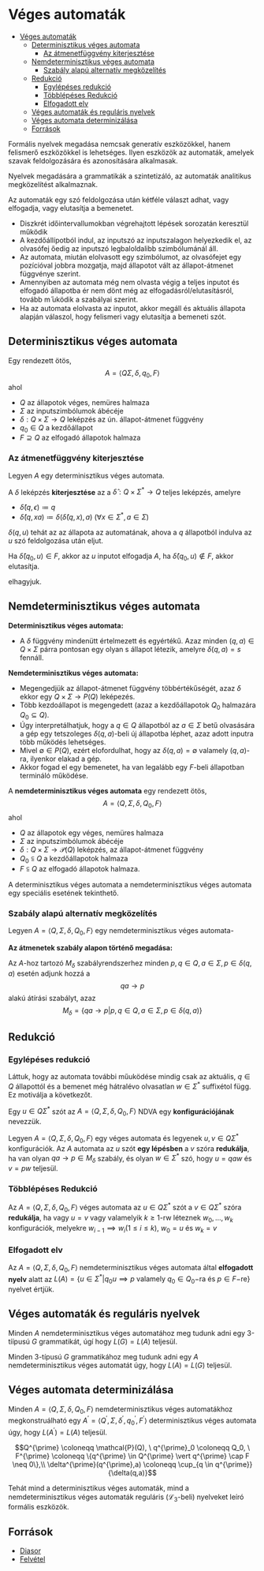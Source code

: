 # Véges automaták

<!--toc:start-->
- [Véges automaták](#véges-automaták)
  - [Determinisztikus véges automata](#determinisztikus-véges-automata)
    - [Az átmenetfüggvény kiterjesztése](#az-átmenetfüggvény-kiterjesztése)
  - [Nemdeterminisztikus véges automata](#nemdeterminisztikus-véges-automata)
    - [Szabály alapú alternatív megközelítés](#szabály-alapú-alternatív-megközelítés)
  - [Redukció](#redukció)
    - [Egylépéses redukció](#egylépéses-redukció)
    - [Többlépéses Redukció](#többlépéses-redukció)
    - [Elfogadott elv](#elfogadott-elv)
  - [Véges automaták és reguláris nyelvek](#véges-automaták-és-reguláris-nyelvek)
  - [Véges automata determinizálása](#véges-automata-determinizálása)
  - [Források](#források)
<!--toc:end-->

Formális nyelvek megadása nemcsak generatív eszközökkel, hanem felismerő eszközökkel
is lehetséges.
Ilyen eszközök az automaták, amelyek szavak feldolgozására és azonosítására alkalmasak.

Nyelvek megadására a grammatikák a szintetizáló, az automaták analitikus megközelítést alkalmaznak.

Az automaták egy szó feldolgozása után kétféle választ adhat,
vagy elfogadja, vagy elutasítja a bemenetet.

- Diszkrét időintervallumokban végrehajtott lépések sorozatán keresztül működik
- A kezdőállípotból indul, az inputszó az inputszalagon helyezkedik el, az 
olvasófej őedig az inputszó legbaloldalibb szimbólumánál áll.
- Az automata, miután elolvasott egy szimbólumot, az
olvasófejet egy pozícióval jobbra mozgatja, majd állapotot vált
az állapot-átmenet függvénye szerint.
- Amennyiben az automata még nem olvasta végig a teljes
inputot és elfogadó állapotba ér nem dönt még az
elfogadásról/elutasításról, tovább m  ̋uködik a szabályai szerint.
- Ha az automata elolvasta az inputot, akkor megáll és aktuális
állapota alapján válaszol, hogy felismeri vagy elutasítja a
bemeneti szót.

## Determinisztikus véges automata
Egy rendezett ötös,
$$A = \langle Q \Sigma, \delta, q_0, F \rangle$$
ahol
- $Q$ az állapotok véges, nemüres halmaza
- $\Sigma$ az inputszimbólumok ábécéje
- $\delta: Q \times \Sigma \rightarrow Q$ leképzés az ún. állapot-átmenet függvény
- $q_0 \in Q$ a kezdőállapot
- $F \supseteq Q$ az elfogadó állapotok halmaza

### Az átmenetfüggvény kiterjesztése
Legyen $A$ egy determinisztikus véges automata.

A $\delta$ leképzés **kiterjesztése** az a $\hat \delta : Q \times \Sigma^* \rightarrow Q$ teljes
leképzés, amelyre
- $\hat \delta(q, \epsilon) \coloneqq q$
- $\hat \delta(q, xa) \coloneqq \delta(\hat \delta(q,x),a) \ (\forall x \in \Sigma^*, a \in \Sigma)$

$\delta(q,u)$ tehát az az állapota az automatának, ahova a $q$ állapotból
indulva az $u$ szó feldolgozása után eljut.

Ha $\hat \delta(q_0, u) \in F$, akkor az $u$ inputot elfogadja $A$, ha $\hat \delta(q_0, u) \not \in F$,
akkor elutasítja.

elhagyjuk.

## Nemdeterminisztikus véges automata
**Determinisztikus véges automata:**
- A $\delta$ függvény mindenütt értelmezett és egyértékű. Azaz
minden $(q, a) \in Q \times \Sigma$ párra pontosan egy olyan s állapot
létezik, amelyre $\delta(q, a) = s$ fennáll.

**Nemdeterminisztikus véges automata:**
- Megengedjük az állapot-átmenet függvény többértékűségét,
azaz $\delta$ ekkor egy $Q \times \Sigma \rightarrow P(Q)$ leképezés.
- Több kezdoállapot is megengedett (azaz a kezdőállapotok $Q_0$
halmazára $Q_0 \subseteq Q$).
- Úgy interpretálhatjuk, hogy a $q \in Q$ állapotból az $a \in \Sigma$ betű
olvasására a gép egy tetszoleges $\delta(q, a)$-beli új állapotba
léphet, azaz adott inputra több működés lehetséges.
- Mivel $\emptyset \in P(Q)$, ezért elofordulhat, hogy az $\delta(q, a) = \emptyset$
valamely $(q, a)$-ra, ilyenkor elakad a gép.
- Akkor fogad el egy bemenetet, ha van legalább egy $F$-beli
állapotban termináló működése.

A **nemdeterminisztikus véges automata** egy rendezett ötös, $$A = \langle Q, \Sigma, \delta, Q_0, F \rangle$$ ahol
- $Q$ az állapotok egy véges, nemüres halmaza
- $\Sigma$ az inputszimbólumok ábécéje
- $\delta : Q \times \Sigma \rightarrow \mathcal{P}(Q)$ leképzés, az állapot-átmenet függvény
- $Q_0 \subseteqq Q$ a kezdőállapotok halmaza
- $F \subseteqq Q$ az elfogadó állapotok halmaza.

A determinisztikus véges automata a nemdeterminisztikus véges automata egy speciális esetének tekinthető.

### Szabály alapú alternatív megközelítés
Legyen $A = \langle Q, \Sigma, \delta, Q_0, F \rangle$ egy nemdeterminisztikus véges automata-

**Az átmenetek szabály alapon történő megadása:**

Az $A$-hoz tartozó $M_{\delta}$ szabályrendszerhez minden $p,q \in Q, a \in \Sigma, p \in \delta(q,a)$ esetén 
adjunk hozzá a 
$$qa \rightarrow p$$ alakú átírási szabályt, azaz
$$M_{\delta} = \{qa \rightarrow p \vert p,q \in Q, a \in \Sigma, p \in \delta(q,a) \}$$

## Redukció
### Egylépéses redukció
Láttuk, hogy az automata további műuködése mindig csak az
aktuális, $q \in Q$ állapottól és a bemenet még hátralévo olvasatlan $w \in \Sigma^*$
suffixétol függ. Ez motiválja a következőt.

Egy $u \in Q\Sigma^*$ szót az $A = \langle Q, \Sigma, \delta, Q_0, F \rangle$ NDVA egy **konfigurációjának** nevezzük.

Legyen $A = \langle Q, \Sigma, \delta, Q_0, F \rangle$ egy véges automata és legyenek $u,v \in Q \Sigma^*$ konfigurációk.
Az $A$ automata az $u$ szót **egy lépésben** a $v$ szóra **redukálja**, ha van olyan $qa \to p \in M_{\delta}$ szabály, és olyan
$w \in \Sigma^*$ szó, hogy $u = qaw$ és $v = pw$ teljesül.

### Többlépéses Redukció
Az $A = \langle Q, \Sigma, \delta, Q_0, F \rangle$ véges automata az $u \in Q\Sigma^*$ szót a $v \in Q\Sigma^*$ szóra **redukálja**,
ha vagy $u = v$ vagy valamelyik $k \geq 1$-rw léteznek $w_0, \dots, w_k$ konfigurációk, melyekre
$w_{i-1} \implies w_i (1 \leq i \leq k), \ w_0 = u$ és $w_k = v$


### Elfogadott elv
Az $A = \langle Q, \Sigma, \delta, Q_0, F \rangle$ nemdeterminisztikus véges automata által **elfogadott nyelv** alatt
az $L(A) = \{u \in \Sigma^* \vert q_0u \implies p \ \mathrm{valamely} \ q_0 \in Q_0 \mathrm{-ra \ és} \ p \in F\mathrm{-re} \}$ nyelvet értjük.

## Véges automaták és reguláris nyelvek
Minden $A$ nemdeterminisztikus véges automatához meg tudunk adni egy 3-tíípusú $G$ grammatikát, úgí
hogy $L(G) = L(A)$ teljesül.

Minden 3-típusú $G$ grammatikához meg tudunk adni egy $A$ nemdeterminisztikus véges automatát úgy, hogy $L(A) = L(G)$ teljesül.

## Véges automata determinizálása
Minden $A = \langle Q, \Sigma, \delta, Q_0, F \rangle$ nemdeterminisztikus véges automatákhoz
megkonstruálható egy $A^{\prime} = \langle Q^{\prime}, \Sigma, \delta^{\prime}, q^{\prime}_0, F^{\prime} \rangle$ determinisztikus
véges automata úgy, hogy $L(A^{\prime}) = L(A)$ teljesül.

$$Q^{\prime} \coloneqq \mathcal{P}(Q), \ q^{\prime}_0 \coloneqq Q_0, \ F^{\prime} \coloneqq \{q^{\prime} \in Q^{\prime} \vert q^{\prime} \cap F \neq 0\},\\
\delta^{\prime}(q^{\prime},a) \coloneqq \cup_{q \in q^{\prime}}{\delta(q,a)}$$

Tehát mind a determinisztikus véges automaták, mind a
nemdeterminisztikus véges automaták reguláris ($\mathcal{L_3}$-beli)
nyelveket leíró formális eszközök.

## Források
- [Diasor](https://canvas.elte.hu/courses/35225/files/folder/04?preview=2171742)
- [Felvétel](https://ikelte.sharepoint.com/:v:/s/SZA1eladsokNE/EVky1wskOfxGpbsxp4fkP40BEhTOBUL7j67cr8JA-r1A9A?e=xiLj3w)
